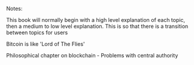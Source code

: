 Notes:

This book will normally begin with a high level explanation of each topic, then a medium to low level explanation. This is so that there is a transition between topics for users

Bitcoin is like 'Lord of The Flies'



Philosophical chapter on blockchain - Problems with central authority

